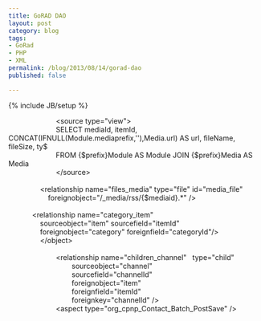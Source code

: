```yaml
---
title: GoRAD DAO
layout: post
category: blog
tags:
- GoRad
- PHP
- XML
permalink: /blog/2013/08/14/gorad-dao
published: false

---
```

{% include JB/setup %}
<div id="node-290" class="node node-blog node-promoted node-unpublished">
  <div class="content clearfix">
    <div class="field field-name-body field-type-text-with-summary field-label-hidden"><div class="field-items"><div class="field-item even"><div>
	                        &lt;source type="view"&gt;</div>
<div>
	                        SELECT mediaId, itemId, CONCAT(IFNULL(Module.mediaprefix,''),Media.url) AS url, fileName, fileSize, ty$</div>
<div>
	                        FROM {$prefix}Module AS Module JOIN {$prefix}Media AS Media</div>
<div>
	                        &lt;/source&gt;</div>
<div>
	 </div>
<div>
	<div>
		                &lt;relationship name="files_media" type="file" id="media_file"</div>
	<div>
		                    foreignobject="/_media/rss/{$mediaid}.*" /&gt;</div>
	<div>
		 </div>
	<div>
		<div>
			            &lt;relationship name="category_item"</div>
		<div>
			                sourceobject="item" sourcefield="itemId"</div>
		<div>
			                foreignobject="category" foreignfield="categoryId"/&gt;</div>
		<div>
			                &lt;/object&gt;</div>
		<div>
			 </div>
		<div>
			<div>
				                        &lt;relationship name="children_channel"   type="child"</div>
			<div>
				                                sourceobject="channel"</div>
			<div>
				                                sourcefield="channelId"</div>
			<div>
				                                foreignobject="item"</div>
			<div>
				                                foreignfield="itemId"</div>
			<div>
				                                foreignkey="channelId" /&gt;</div>
			<div>
				<div>
					                        &lt;aspect type="org_cpnp_Contact_Batch_PostSave" /&gt;</div>
				<div>
					 </div>
			</div>
		</div>
	</div>
</div>
<p> </p>
</div></div></div>  </div>
</div>
